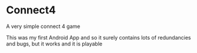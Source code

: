 # Connect4
A very simple connect 4 game

This was my first Android App and so it surely contains lots of redundancies and bugs, but it works and it is playable
